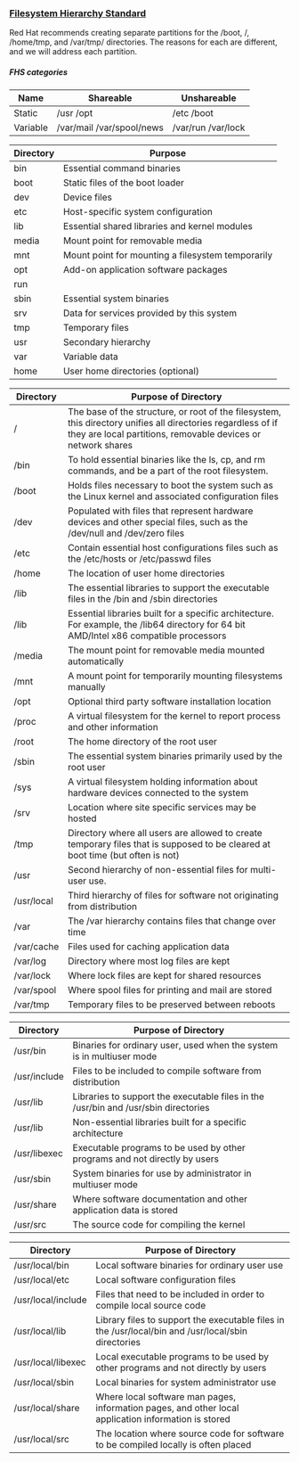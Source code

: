 

### [ Filesystem Hierarchy Standard ](http://refspecs.linuxfoundation.org/FHS_2.3/fhs-2.3.html#VARRUNRUNTIMEVARIABLEDATA "FHS" )

Red Hat recommends creating separate partitions for the /boot, /, /home/tmp, and /var/tmp/ directories. The reasons for each are different, and we will address each partition. 

##### FHS categories
  Name | Shareable |	Unshareable
 --- | --- | ---
Static 	| /usr /opt 	| /etc /boot
Variable 	| /var/mail /var/spool/news | /var/run /var/lock


Directory 	| Purpose
--- | ---
bin 	| Essential command binaries
boot 	| Static files of the boot loader
dev 	| Device files
etc 	| Host-specific system configuration
lib 	| Essential shared libraries and kernel modules
media |	Mount point for removable media
mnt 	| Mount point for mounting a filesystem temporarily
opt 	| Add-on application software packages
run 	|
sbin 	| Essential system binaries
srv 	| Data for services provided by this system
tmp 	| Temporary files
usr 	| Secondary hierarchy
var 	| Variable data
home 	| User home directories (optional)


Directory 	| Purpose of Directory
--- | ---
/ 	| The base of the structure, or root of the filesystem, this directory unifies all directories regardless of if they are local partitions, removable devices or network shares
/bin |	To hold essential binaries like the ls, cp, and rm commands, and be a part of the root filesystem.
/boot |	Holds files necessary to boot the system such as the Linux kernel and associated configuration files
/dev 	| Populated with files that represent hardware devices and other special files, such as the /dev/null and /dev/zero files
/etc 	| Contain essential host configurations files such as the /etc/hosts or /etc/passwd files
/home |	The location of user home directories
/lib 	| The essential libraries to support the executable files in the /bin and /sbin directories
/lib<qual> 	| Essential libraries built for a specific architecture. For example, the /lib64 directory for 64 bit AMD/Intel x86 compatible processors
/media 	| The mount point for removable media mounted automatically
/mnt 	| A mount point for temporarily mounting filesystems manually
/opt 	| Optional third party software installation location
/proc 	| A virtual filesystem for the kernel to report process and other information
/root 	| The home directory of the root user
/sbin 	| The essential system binaries primarily used by the root user
/sys 	| A virtual filesystem holding information about hardware devices connected to the system
/srv 	| Location where site specific services may be hosted
/tmp 	| Directory where all users are allowed to create temporary files that is supposed to be cleared at boot time (but often is not)
/usr 	| Second hierarchy of non-essential files for multi-user use.
/usr/local |	Third hierarchy of files for software not originating from distribution
/var 	| The /var hierarchy contains files that change over time
/var/cache |	Files used for caching application data
/var/log 	| Directory where most log files are kept
/var/lock |	Where lock files are kept for shared resources
/var/spool |	Where spool files for printing and mail are stored
/var/tmp |	Temporary files to be preserved between reboots


Directory 	| Purpose of Directory
--- | ---
/usr/bin |	Binaries for ordinary user, used when the system is in multiuser mode
/usr/include |	Files to be included to compile software from distribution
/usr/lib 	| Libraries to support the executable files in the /usr/bin and /usr/sbin directories
/usr/lib<qual> |	Non-essential libraries built for a specific architecture
/usr/libexec	| Executable programs to be used by other programs and not directly by users
/usr/sbin 	| System binaries for use by administrator in multiuser mode
/usr/share 	| Where software documentation and other application data is stored
/usr/src 	| The source code for compiling the kernel

Directory 	| Purpose of Directory
--- | ---
/usr/local/bin | 	Local software binaries for ordinary user use
/usr/local/etc |	Local software configuration files
/usr/local/include |	Files that need to be included in order to compile local source code
/usr/local/lib 	| Library files to support the executable files in the /usr/local/bin and /usr/local/sbin directories
/usr/local/libexec 	| Local executable programs to be used by other programs and not directly by users
/usr/local/sbin 	| Local binaries for system administrator use
/usr/local/share 	| Where local software man pages, information pages, and other local application information is stored
/usr/local/src 	| The location where source code for software to be compiled locally is often placed


